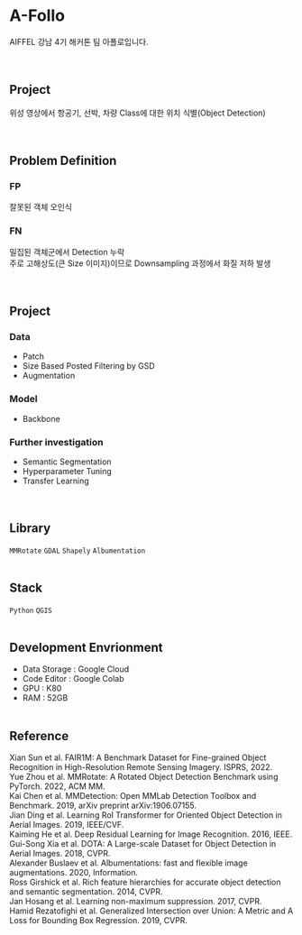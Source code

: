 # A-Follo
AIFFEL 강남 4기 해커톤 팀 아폴로입니다.
<br/><br/><br/>

## Project
위성 영상에서 항공기, 선박, 차량 Class에 대한 위치 식별(Object Detection)
<br/><br/><br/>

## Problem Definition

### FP
잘못된 객체 오인식

### FN
밀집된 객체군에서 Detection 누락
<br/>주로 고해상도(큰 Size 이미지)이므로 Downsampling 과정에서 화질 저하 발생
<br/><br/><br/>

## Project

### Data
* Patch
* Size Based Posted Filtering by GSD
* Augmentation

### Model
* Backbone

### Further investigation
* Semantic Segmentation
* Hyperparameter Tuning
* Transfer Learning
<br/><br/><br/>

## Library
`MMRotate` `GDAL` `Shapely` `Albumentation`
<br/><br/>

## Stack
`Python` `QGIS`
<br/><br/>

## Development Envrionment
* Data Storage : Google Cloud
* Code Editor : Google Colab
* GPU : K80
* RAM : 52GB
<br/><br/>

## Reference
Xian Sun et al. FAIR1M: A Benchmark Dataset for Fine-grained Object Recognition in High-Resolution Remote Sensing Imagery. ISPRS, 2022.
<br/>Yue Zhou et al. MMRotate: A Rotated Object Detection Benchmark using PyTorch. 2022,  ACM MM.
<br/>Kai Chen et al. MMDetection: Open MMLab Detection Toolbox and Benchmark. 2019, arXiv preprint arXiv:1906.07155.
<br/>Jian Ding et al. Learning RoI Transformer for Oriented Object Detection in Aerial Images. 2019, IEEE/CVF.
<br/>Kaiming He et al. Deep Residual Learning for Image Recognition. 2016, IEEE.
<br/>Gui-Song Xia et al. DOTA: A Large-scale Dataset for Object Detection in Aerial Images. 2018, CVPR.
<br/>Alexander Buslaev et al. Albumentations: fast and flexible image augmentations. 2020, Information.
<br/>Ross Girshick et al. Rich feature hierarchies for accurate object detection and semantic segmentation. 2014, CVPR.
<br/>Jan Hosang et al. Learning non-maximum suppression. 2017, CVPR.
<br/>Hamid Rezatofighi et al. Generalized Intersection over Union: A Metric and A Loss for Bounding Box Regression. 2019, CVPR.
<br/><br/><br/>
